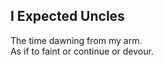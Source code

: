 I Expected Uncles
-----------------
The time dawning from my arm.  
As if to faint or continue or devour.  
